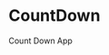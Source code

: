 # CountDown
 Count Down App
   
       
                                   
                        
            
       
   
